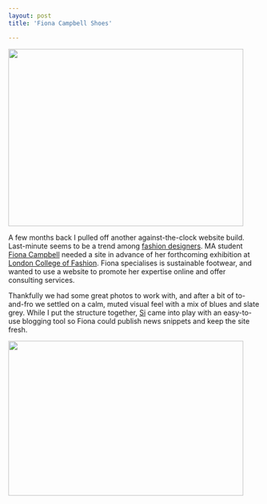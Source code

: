 ```yaml
---
layout: post
title: 'Fiona Campbell Shoes'

---
```


<img class="alignnone size-full wp-image-81" title="fcshoes" src="http://www.strangerpixel.com/wordpress/wp-content/uploads/2008/06/fcshoes.jpg" alt="" width="470" height="354" />

A few months back I pulled off another against-the-clock website build. Last-minute seems to be a trend among <a href="http://www.strangerpixel.com/news/you-touched-me/">fashion designers</a>. MA student <a href="http://www.fionacampbellshoes.com" target="_blank">Fiona Campbell</a> needed a site in advance of her forthcoming exhibition at <a href="http://www.fashion.arts.ac.uk" target="_blank">London College of Fashion</a>. Fiona specialises is sustainable footwear, and wanted to use a website to promote her expertise online and offer consulting services.

Thankfully we had some great photos to work with, and after a bit of to-and-fro we settled on a calm, muted visual feel with a mix of blues and slate grey. While I put the structure together, <a href="http://www.tinypla.net/" target="_blank">Si</a> came into play with an easy-to-use blogging tool so Fiona could publish news snippets and keep the site fresh.

<img class="alignnone size-full wp-image-82" title="fcadmin" src="http://www.strangerpixel.com/wordpress/wp-content/uploads/2008/06/fcadmin.jpg" alt="" width="470" height="309" />
